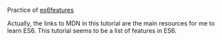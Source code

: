 Practice of [es6features](https://github.com/lukehoban/es6features)

Actually, the links to MDN in this tutorial are the main resources for me to learn ES6. This tutorial seems to be a list of features in ES6.